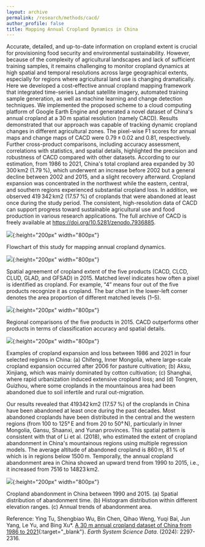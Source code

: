 ```yaml
---
layout: archive
permalink: /research/methods/cacd/
author_profile: false
title: Mapping Annual Cropland Dynamics in China
---
```


Accurate, detailed, and up-to-date information on cropland extent is crucial for provisioning food security and environmental sustainability. However, because of the complexity of agricultural landscapes and lack of sufficient training samples, it remains challenging to monitor cropland dynamics at high spatial and temporal resolutions across large geographical extents, especially for regions where agricultural land use is changing dramatically. Here we developed a cost-effective annual cropland mapping framework that integrated time-series Landsat satellite imagery, automated training sample generation, as well as machine learning and change detection techniques. We implemented the proposed scheme to a cloud computing platform of Google Earth Engine and generated a novel dataset of China's annual cropland at a 30 m spatial resolution (namely CACD). Results demonstrated that our approach was capable of tracking dynamic cropland changes in different agricultural zones. The pixel-wise F1 scores for annual maps and change maps of CACD were 0.79 ± 0.02 and 0.81, respectively. Further cross-product comparisons, including accuracy assessment, correlations with statistics, and spatial details, highlighted the precision and robustness of CACD compared with other datasets. According to our estimation, from 1986 to 2021, China's total cropland area expanded by 30 300 km2 (1.79 %), which underwent an increase before 2002 but a general decline between 2002 and 2015, and a slight recovery afterward. Cropland expansion was concentrated in the northwest while the eastern, central, and southern regions experienced substantial cropland loss. In addition, we observed 419 342 km2 (17.57 %) of croplands that were abandoned at least once during the study period. The consistent, high-resolution data of CACD can support progress toward sustainable agricultural use and food production in various research applications. The full archive of CACD is freely available at https://doi.org/10.5281/zenodo.7936885.

![](https://thutyecology.github.io/images/cacd-flowchart.png){:height="200px" width="800px"}

Flowchart of this study for mapping annual cropland dynamics.


![](https://thutyecology.github.io/images/cacd2.png){:height="200px" width="800px"}

Spatial agreement of cropland extent of the five products (CACD, CLCD, CLUD, GLAD, and GFSAD) in 2015. Matched level indicates how often a pixel is identified as cropland. For example, “4” means four out of the five products recognize it as cropland. The bar chart in the lower-left corner denotes the area proportion of different matched levels (1–5).


![](https://thutyecology.github.io/images/cacd3.png){:height="200px" width="800px"}

Regional comparisons of the five products in 2015. CACD outperforms other products in terms of classification accuracy and spatial details.


![](https://thutyecology.github.io/images/cacd4.png){:height="200px" width="800px"}

Examples of cropland expansion and loss between 1986 and 2021 in four selected regions in China: (a) Chifeng, Inner Mongolia, where large-scale cropland expansion occurred after 2006 for pasture cultivation; (b) Aksu, Xinjiang, which was mainly dominated by cotton cultivation; (c) Shanghai, where rapid urbanization induced extensive cropland loss; and (d) Tongren, Guizhou, where some croplands in the mountainous area had been abandoned due to soil infertile and rural out-migration.


Our results revealed that 419342 km2 (17.57 %) of the croplands in China have been abandoned at least once during the past decades. Most abandoned croplands have been distributed in the central and the western regions (from 100 to 125° E and from 20 to 50° N), particularly in Inner Mongolia, Gansu, Shaanxi, and Yunan provinces. This spatial pattern is consistent with that of Li et al. (2018), who estimated the extent of cropland abandonment in China's mountainous regions using multiple regression models. The average altitude of abandoned cropland is 860 m, 81 % of which is in regions below 1500 m. Temporally, the annual cropland abandonment area in China showed an upward trend from 1990 to 2015, i.e., it increased from 7516 to 14823 km2.

![](https://thutyecology.github.io/images/cacd-abandon.png){:height="200px" width="800px"}

Cropland abandonment in China between 1990 and 2015. (a) Spatial distribution of abandonment time. (b) Histogram distribution within different elevation ranges. (c) Annual trends of abandonment area.


Reference: Ying Tu, Shengbiao Wu, Bin Chen, Qihao Weng, Yuqi Bai, Jun Yang, Le Yu, and Bing Xu\*. [A 30 m annual cropland dataset of China from 1986 to 2021](https://essd.copernicus.org/articles/16/2297/2024/essd-16-2297-2024.html){:target="_blank"}. *Earth System Science Data*. (2024): 2297-2316.
    
